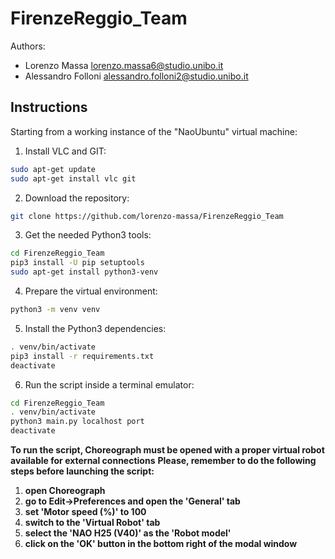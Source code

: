 # FirenzeReggio_Team

Authors:
* Lorenzo Massa		lorenzo.massa6@studio.unibo.it
* Alessandro Folloni	alessandro.folloni2@studio.unibo.it

## Instructions
Starting from a working instance of the "NaoUbuntu" virtual machine:
  1. Install VLC and GIT:
```bash
sudo apt-get update
sudo apt-get install vlc git
```
  2. Download the repository:
```bash
git clone https://github.com/lorenzo-massa/FirenzeReggio_Team
```
  3. Get the needed Python3 tools:
```bash
cd FirenzeReggio_Team
pip3 install -U pip setuptools
sudo apt-get install python3-venv
```
  4. Prepare the virtual environment:
```bash
python3 -m venv venv
```
  5. Install the Python3 dependencies:
```bash
. venv/bin/activate
pip3 install -r requirements.txt
deactivate
```
  6. Run the script inside a terminal emulator:
```bash
cd FirenzeReggio_Team
. venv/bin/activate
python3 main.py localhost port
deactivate
```

**To run the script, Choreograph must be opened with a proper virtual robot available for external connections**
**Please, remember to do the following steps before launching the script:**
  1. **open Choreograph**
  2. **go to Edit->Preferences and open the 'General' tab**
  3. **set 'Motor speed (%)' to 100**
  4. **switch to the 'Virtual Robot' tab**
  5. **select the 'NAO H25 (V40)' as the 'Robot model'**
  6. **click on the 'OK' button in the bottom right of the modal window**
